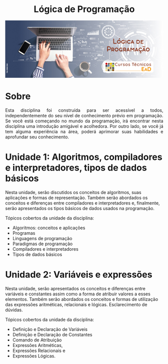 <h1 align="center">
  Lógica de Programação
</h1>

<p>
  <img src="./.github/Banner Lógica de Programação.jpg" alt="Banner Lógica de Programação" />
</p>

# Sobre

<p align="justify">
  Esta disciplina foi construída para ser acessível a todos, independentemente do seu nível de conhecimento prévio em programação. Se você está começando no mundo da programação, irá encontrar nesta disciplina uma introdução amigável e acolhedora. Por outro lado, se você já tem alguma experiência na área, poderá aprimorar suas habilidades e aprofundar seu conhecimento.
</p>

# Unidade 1: Algoritmos, compiladores e interpretadores, tipos de dados básicos

Nesta unidade, serão discutidos os conceitos de algoritmos, suas aplicações e formas de representação. Também serão abordados os conceitos e diferenças entre compiladores e interpretadores e, finalmente, serão apresentados os tipos básicos de dados usados na programação.

Tópicos cobertos da unidade da disciplina:

- Algoritmos: conceitos e aplicações
- Programas
- Linguagens de programação
- Paradigmas de programação
- Compiladores e interpretadores
- Tipos de dados básicos

# Unidade 2: Variáveis e expressões

Nesta unidade, serão apresentados os conceitos e diferenças entre variáveis e constantes assim como a forma de atribuir valores a esses elementos. Também serão abordados os conceitos e formas de utilização das expressões aritméticas, relacionais e lógicas. Esclarecimento de dúvidas.

Tópicos cobertos da unidade da disciplina:

- Definição e Declaração de Variáveis
- Definição e Declaração de Constantes
- Comando de Atribuição
- Expressões Aritméticas,
- Expressões Relacionais e
- Expressões Lógicas.
